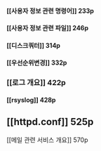 #### [[사용자 정보 관련 명령어]] 233p

#### [[사용자 정보 관련 파일]] 246p

#### [[디스크쿼터]] 314p

#### [[우선순위변경]] 332p



### [[로그 개요]] 422p
#### [[rsyslog]] 428p


## [[httpd.conf]] 525p
[[메일 관련 서비스 개요]] 570p
